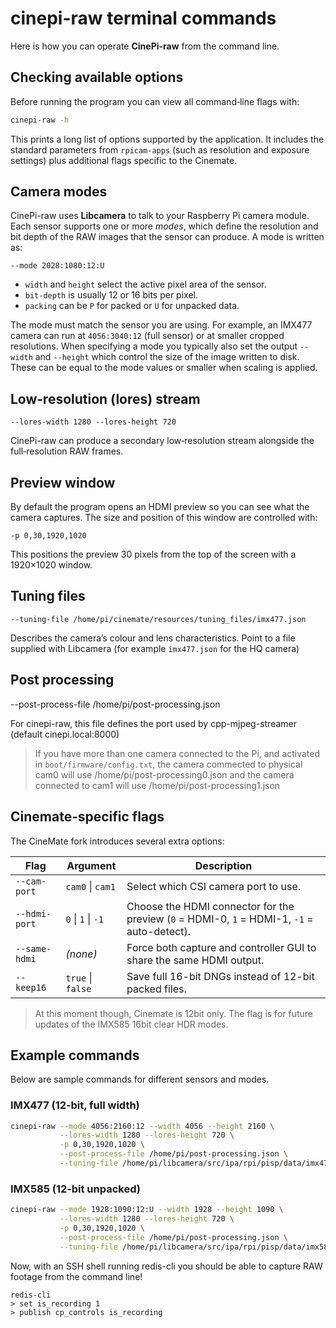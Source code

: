 # cinepi-raw terminal commands

Here is how you can operate **CinePi-raw** from the command line. 

## Checking available options

Before running the program you can view all command‑line flags with:

```bash
cinepi-raw -h
```

This prints a long list of options supported by the application. It includes the standard parameters from `rpicam-apps` (such as resolution and exposure settings) plus additional flags specific to the Cinemate.

## Camera modes

CinePi-raw uses **Libcamera** to talk to your Raspberry Pi camera module. Each sensor supports one or more *modes*, which define the resolution and bit depth of the RAW images that the sensor can produce. A mode is written as:

```
--mode 2028:1080:12:U
```

- `width` and `height` select the active pixel area of the sensor.
- `bit-depth` is usually 12 or 16 bits per pixel.
- `packing` can be `P` for packed or `U` for unpacked data. 

The mode must match the sensor you are using. For example, an IMX477 camera can run at `4056:3040:12` (full sensor) or at smaller cropped resolutions. When specifying a mode you typically also set the output `--width` and `--height` which control the size of the image written to disk. These can be equal to the mode values or smaller when scaling is applied.

## Low‑resolution (lores) stream

```
--lores-width 1280 --lores-height 720
```

CinePi-raw can produce a secondary low‑resolution stream alongside the full‑resolution RAW frames.

## Preview window

By default the program opens an HDMI preview so you can see what the camera captures. The size and position of this window are controlled with:

```
-p 0,30,1920,1020
```

This positions the preview 30 pixels from the top of the screen with a 1920×1020 window.

## Tuning files

```
--tuning-file /home/pi/cinemate/resources/tuning_files/imx477.json
```

Describes the camera’s colour and lens characteristics. Point to a file supplied with Libcamera (for example `imx477.json` for the HQ camera)

## Post processing

--post-process-file /home/pi/post-processing.json

For cinepi-raw, this file defines the port used by cpp-mjpeg-streamer (default cinepi.local:8000)

>If you have more than one camera connected to the Pi, and activated in `boot/firmware/config.txt`, the camera commected to physical cam0 will use /home/pi/post-processing0.json and the camera connected to cam1 will use /home/pi/post-processing1.json

## Cinemate‑specific flags

The CineMate fork introduces several extra options:

| Flag               | Argument               |Description                 |
| ------------------ | ---------------------- | -------------------------- |
| `--cam-port`  | `cam0` \| `cam1`   | Select which CSI camera port to use.                                                        |
| `--hdmi-port` | `0` \| `1` \| `-1` | Choose the HDMI connector for the preview (`0` = HDMI-0, `1` = HDMI-1, `-1` = auto-detect). |
| `--same-hdmi` | *(none)*           | Force both capture and controller GUI to share the same HDMI output.                        |
| `--keep16`    | `true` \| `false`  | Save full 16-bit DNGs instead of 12-bit packed files.                                       |


>At this moment though, Cinemate is 12bit only. The flag is for future updates of the IMX585 16bit clear HDR modes.

## Example commands

Below are sample commands for different sensors and modes. 

### IMX477 (12‑bit, full width)

```bash
cinepi-raw --mode 4056:2160:12 --width 4056 --height 2160 \
           --lores-width 1280 --lores-height 720 \
           -p 0,30,1920,1020 \
           --post-process-file /home/pi/post-processing.json \
           --tuning-file /home/pi/libcamera/src/ipa/rpi/pisp/data/imx477.json \
```

### IMX585 (12‑bit unpacked)

```bash
cinepi-raw --mode 1928:1090:12:U --width 1928 --height 1090 \
           --lores-width 1280 --lores-height 720 \
           -p 0,30,1920,1020 \
           --post-process-file /home/pi/post-processing.json \
           --tuning-file /home/pi/libcamera/src/ipa/rpi/pisp/data/imx585.json \
```

Now, with an SSH shell running redis-cli you should be able to capture RAW footage from the command line!

```shell
redis-cli
> set is_recording 1
> publish cp_controls is_recording
```
